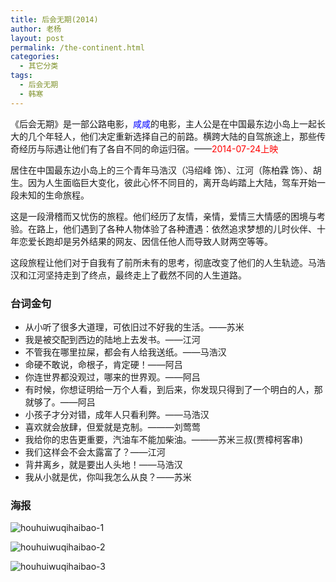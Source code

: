 ```yaml
---
title: 后会无期(2014)
author: 老杨
layout: post
permalink: /the-continent.html
categories:
  - 其它分类
tags:
  - 后会无期
  - 韩寒
---
```

《后会无期》是一部公路电影，<span style="color: #0000ff;">咸咸</span>的电影，主人公是在中国最东边小岛上一起长大的几个年轻人，他们决定重新选择自己的前路。横跨大陆的自驾旅途上，那些传奇经历与际遇让他们有了各自不同的命运归宿。——<span style="color: #ff0000;">2014-07-24上映</span>  


  
居住在中国最东边小岛上的三个青年马浩汉（冯绍峰 饰）、江河（陈柏霖 饰）、胡生。因为人生面临巨大变化，彼此心怀不同目的，离开岛屿踏上大陆，驾车开始一段未知的生命旅程。 　　

这是一段滑稽而又忧伤的旅程。他们经历了友情，亲情，爱情三大情感的困境与考验。在路上，他们遇到了各种人物体验了各种遭遇：依然追求梦想的儿时伙伴、十年恋爱长跑却是另外结果的网友、因信任他人而导致人财两空等等。 　　

这段旅程让他们对于自我有了前所未有的思考，彻底改变了他们的人生轨迹。马浩汉和江河坚持走到了终点，最终走上了截然不同的人生道路。

### 台词金句

  * 从小听了很多大道理，可依旧过不好我的生活。——苏米
  * 我是被交配到西边的陆地上去发书。——江河
  * 不管我在哪里拉屎，都会有人给我送纸。——马浩汉
  * 命硬不敢说，命根子，肯定硬！——阿吕
  * 你连世界都没观过，哪来的世界观。——阿吕
  * 有时候，你想证明给一万个人看，到后来，你发现只得到了一个明白的人，那就够了。——阿吕
  * 小孩子才分对错，成年人只看利弊。——马浩汉
  * 喜欢就会放肆，但爱就是克制。———刘莺莺
  * 我给你的忠告更重要，汽油车不能加柴油。———苏米三叔(贾樟柯客串)
  * 我们这样会不会太露富了？——江河
  * 背井离乡，就是要出人头地！——马浩汉
  * 我从小就是优，你叫我怎么从良？——苏米

### 海报

![houhuiwuqihaibao-1][1]

![houhuiwuqihaibao-2][2]

![houhuiwuqihaibao-3][3]

 [1]: http://cyhour.com/wp-content/uploads/2014/07/houhuiwuqihaibao-1.jpg
 [2]: http://cyhour.com/wp-content/uploads/2014/07/houhuiwuqihaibao-2.jpg
 [3]: http://cyhour.com/wp-content/uploads/2014/07/houhuiwuqihaibao-3.jpg